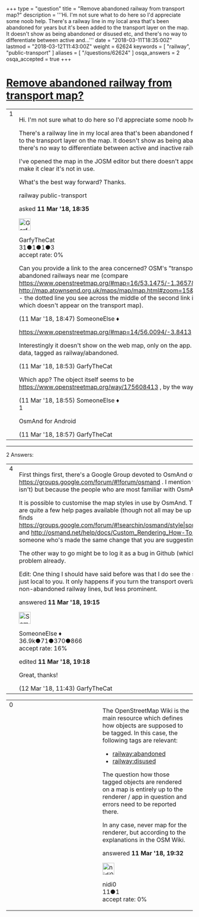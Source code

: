 +++
type = "question"
title = "Remove abandoned railway from transport map?"
description = '''Hi. I&#x27;m not sure what to do here so I&#x27;d appreciate some noob help.  There&#x27;s a railway line in my local area that&#x27;s been abandoned for years but it&#x27;s been added to the transport layer on the map. It doesn&#x27;t show as being abandoned or disused etc, and there&#x27;s no way to differentiate between active and...'''
date = "2018-03-11T18:35:00Z"
lastmod = "2018-03-12T11:43:00Z"
weight = 62624
keywords = [ "railway", "public-transport" ]
aliases = [ "/questions/62624" ]
osqa_answers = 2
osqa_accepted = true
+++

<div class="headNormal">

# [Remove abandoned railway from transport map?](/questions/62624/remove-abandoned-railway-from-transport-map)

</div>

<div id="main-body">

<div id="askform">

<table id="question-table" style="width:100%;">
<colgroup>
<col style="width: 50%" />
<col style="width: 50%" />
</colgroup>
<tbody>
<tr>
<td style="width: 30px; vertical-align: top"><div class="vote-buttons">
<span id="post-62624-upvote" class="ajax-command post-vote up" rel="nofollow" title="I like this post (click again to cancel)"> </span>
<div id="post-62624-score" class="post-score" title="current number of votes">
1
</div>
<span id="post-62624-downvote" class="ajax-command post-vote down" rel="nofollow" title="I dont like this post (click again to cancel)"> </span> <span id="favorite-mark" class="ajax-command favorite-mark" rel="nofollow" title="mark/unmark this question as favorite (click again to cancel)"> </span>
<div id="favorite-count" class="favorite-count">
&#10;</div>
</div></td>
<td><div id="item-right">
<div class="question-body">
<p>Hi. I'm not sure what to do here so I'd appreciate some noob help.</p>
<p>There's a railway line in my local area that's been abandoned for years but it's been added to the transport layer on the map. It doesn't show as being abandoned or disused etc, and there's no way to differentiate between active and inactive railway lines.</p>
<p>I've opened the map in the JOSM editor but there doesn't appear to be a way to keep it but make it clear it's not in use.</p>
<p>What's the best way forward? Thanks.</p>
</div>
<div id="question-tags" class="tags-container tags">
<span class="post-tag tag-link-railway" rel="tag" title="see questions tagged &#39;railway&#39;">railway</span> <span class="post-tag tag-link-public-transport" rel="tag" title="see questions tagged &#39;public-transport&#39;">public-transport</span>
</div>
<div id="question-controls" class="post-controls">
&#10;</div>
<div class="post-update-info-container">
<div class="post-update-info post-update-info-user">
<p>asked <strong>11 Mar '18, 18:35</strong></p>
<img src="https://secure.gravatar.com/avatar/f8d43cf20256e942c6f6ebaf4d8a6af7?s=32&amp;d=identicon&amp;r=g" class="gravatar" width="32" height="32" alt="GarfyTheCat&#39;s gravatar image" />
<p><span>GarfyTheCat</span><br />
<span class="score" title="31 reputation points">31</span><span title="1 badges"><span class="badge1">●</span><span class="badgecount">1</span></span><span title="1 badges"><span class="silver">●</span><span class="badgecount">1</span></span><span title="3 badges"><span class="bronze">●</span><span class="badgecount">3</span></span><br />
<span class="accept_rate" title="Rate of the user&#39;s accepted answers">accept rate:</span> <span title="GarfyTheCat has no accepted answers">0%</span></p>
</div>
</div>
<div id="comments-container-62624" class="comments-container">
<span id="62626"></span>
<div id="comment-62626" class="comment">
<div id="post-62626-score" class="comment-score">
&#10;</div>
<div class="comment-text">
<p>Can you provide a link to the area concerned? OSM's "transport" layer doesn't show abandoned railways near me (compare <a href="https://www.openstreetmap.org/#map=16/53.1475/-1.3657&amp;layers=T">https://www.openstreetmap.org/#map=16/53.1475/-1.3657&amp;layers=T</a> and <a href="http://map.atownsend.org.uk/maps/map/map.html#zoom=15&amp;lat=53.1481&amp;lon=-1.36527">http://map.atownsend.org.uk/maps/map/map.html#zoom=15&amp;lat=53.1481&amp;lon=-1.36527</a> - the dotted line you see across the middle of the second link is an abandoned railway, which doesn't appear on the transport map).</p>
</div>
<div id="comment-62626-info" class="comment-info">
<span class="comment-age">(11 Mar '18, 18:47)</span> <span class="comment-user userinfo">SomeoneElse ♦</span>
</div>
</div>
<span id="62627"></span>
<div id="comment-62627" class="comment">
<div id="post-62627-score" class="comment-score">
&#10;</div>
<div class="comment-text">
<p><a href="https://www.openstreetmap.org/#map=14/56.0094/-3.8413">https://www.openstreetmap.org/#map=14/56.0094/-3.8413</a></p>
<p>Interestingly it doesn't show on the web map, only on the app. It's definitely in there in the data, tagged as railway/abandoned.</p>
</div>
<div id="comment-62627-info" class="comment-info">
<span class="comment-age">(11 Mar '18, 18:53)</span> <span class="comment-user userinfo">GarfyTheCat</span>
</div>
</div>
<span id="62628"></span>
<div id="comment-62628" class="comment">
<div id="post-62628-score" class="comment-score">
&#10;</div>
<div class="comment-text">
<p>Which app? The object itself seems to be <a href="https://www.openstreetmap.org/way/175608413">https://www.openstreetmap.org/way/175608413</a> , by the way.</p>
</div>
<div id="comment-62628-info" class="comment-info">
<span class="comment-age">(11 Mar '18, 18:55)</span> <span class="comment-user userinfo">SomeoneElse ♦</span>
</div>
</div>
<span id="62629"></span>
<div id="comment-62629" class="comment">
<div id="post-62629-score" class="comment-score">
1
</div>
<div class="comment-text">
<p>OsmAnd for Android</p>
</div>
<div id="comment-62629-info" class="comment-info">
<span class="comment-age">(11 Mar '18, 18:57)</span> <span class="comment-user userinfo">GarfyTheCat</span>
</div>
</div>
</div>
<div id="comment-tools-62624" class="comment-tools">
&#10;</div>
<div class="clear">
&#10;</div>
<div id="comment-62624-form-container" class="comment-form-container">
&#10;</div>
<div class="clear">
&#10;</div>
</div></td>
</tr>
</tbody>
</table>

------------------------------------------------------------------------

<div class="tabBar">

<span id="sort-top"></span>

<div class="headQuestions">

2 Answers:

</div>

</div>

<span id="62630"></span>

<div id="answer-container-62630" class="answer accepted-answer">

<table style="width:100%;">
<colgroup>
<col style="width: 50%" />
<col style="width: 50%" />
</colgroup>
<tbody>
<tr>
<td style="width: 30px; vertical-align: top"><div class="vote-buttons">
<span id="post-62630-upvote" class="ajax-command post-vote up" rel="nofollow" title="I like this post (click again to cancel)"> </span>
<div id="post-62630-score" class="post-score" title="current number of votes">
4
</div>
<span id="post-62630-downvote" class="ajax-command post-vote down" rel="nofollow" title="I dont like this post (click again to cancel)"> </span> <span class="accept-answer on" rel="nofollow" title="GarfyTheCat has selected this answer as the correct answer"> </span>
</div></td>
<td><div class="item-right">
<div class="answer-body">
<p>First things first, there's a Google Group devoted to OsmAnd over at <a href="https://groups.google.com/forum/#!forum/osmand">https://groups.google.com/forum/#!forum/osmand</a> . I mention that not because asking here is "wrong" (it isn't) but because the people who are most familiar with OsmAnd are more likely to be there rather than here.</p>
<p>It is possible to customise the map styles in use by OsmAnd. This might seem a bit daunting at first but there are quite a few help pages available (though not all may be up to date). A quick search of the OsmAnd Group finds <a href="https://groups.google.com/forum/#!searchin/osmand/style%7Csort:date/osmand/6USzKxxkSv8/11IMgyCsAQAJ">https://groups.google.com/forum/#!searchin/osmand/style|sort:date/osmand/6USzKxxkSv8/11IMgyCsAQAJ</a> and <a href="http://osmand.net/help/docs/Custom_Rendering_How-To.htm">http://osmand.net/help/docs/Custom_Rendering_How-To.htm</a> . What you might be able to find is someone who's made the same change that you are suggesting already.</p>
<p>The other way to go might be to log it as a bug in Github (which I think is <a href="https://github.com/osmandapp/Osmand/issues">here</a>). I can't see an issue for your problem already.</p>
<p>Edit: One thing I should have said before was that I do see the same problem in OsmAnd as you do - it's not just local to you. It only happens if you turn the transport overlay on though - with it turned off you'll still see non-abandoned railway lines, but less prominent.</p>
</div>
<div class="answer-controls post-controls">
&#10;</div>
<div class="post-update-info-container">
<div class="post-update-info post-update-info-user">
<p>answered <strong>11 Mar '18, 19:15</strong></p>
<img src="https://secure.gravatar.com/avatar/0bf1aa22f7f5e045b0eb8beb79fe7907?s=32&amp;d=identicon&amp;r=g" class="gravatar" width="32" height="32" alt="SomeoneElse&#39;s gravatar image" />
<p><span>SomeoneElse ♦</span><br />
<span class="score" title="36866 reputation points"><span>36.9k</span></span><span title="71 badges"><span class="badge1">●</span><span class="badgecount">71</span></span><span title="370 badges"><span class="silver">●</span><span class="badgecount">370</span></span><span title="866 badges"><span class="bronze">●</span><span class="badgecount">866</span></span><br />
<span class="accept_rate" title="Rate of the user&#39;s accepted answers">accept rate:</span> <span title="SomeoneElse has 228 accepted answers">16%</span></p>
</div>
<div class="post-update-info post-update-info-edited">
<p><span> edited <strong>11 Mar '18, 19:18</strong> </span></p>
</div>
</div>
<div id="comments-container-62630" class="comments-container">
<span id="62641"></span>
<div id="comment-62641" class="comment">
<div id="post-62641-score" class="comment-score">
&#10;</div>
<div class="comment-text">
<p>Great, thanks!</p>
</div>
<div id="comment-62641-info" class="comment-info">
<span class="comment-age">(12 Mar '18, 11:43)</span> <span class="comment-user userinfo">GarfyTheCat</span>
</div>
</div>
</div>
<div id="comment-tools-62630" class="comment-tools">
&#10;</div>
<div class="clear">
&#10;</div>
<div id="comment-62630-form-container" class="comment-form-container">
&#10;</div>
<div class="clear">
&#10;</div>
</div></td>
</tr>
</tbody>
</table>

</div>

<span id="62632"></span>

<div id="answer-container-62632" class="answer">

<table style="width:100%;">
<colgroup>
<col style="width: 50%" />
<col style="width: 50%" />
</colgroup>
<tbody>
<tr>
<td style="width: 30px; vertical-align: top"><div class="vote-buttons">
<span id="post-62632-upvote" class="ajax-command post-vote up" rel="nofollow" title="I like this post (click again to cancel)"> </span>
<div id="post-62632-score" class="post-score" title="current number of votes">
0
</div>
<span id="post-62632-downvote" class="ajax-command post-vote down" rel="nofollow" title="I dont like this post (click again to cancel)"> </span>
</div></td>
<td><div class="item-right">
<div class="answer-body">
<p>The OpenStreetMap Wiki is the main resource which defines how objects are supposed to be tagged. In this case, the following tags are relevant:</p>
<ul>
<li><a href="https://wiki.openstreetmap.org/wiki/Tag:railway%3Dabandoned">railway:abandoned</a></li>
<li><a href="https://wiki.openstreetmap.org/wiki/Tag:railway%3Ddisused">railway:disused</a></li>
</ul>
<p>The question how those tagged objects are rendered on a map is entirely up to the renderer / app in question and errors need to be reported there.</p>
<p>In any case, never map for the renderer, but according to the explanations in the OSM Wiki.</p>
</div>
<div class="answer-controls post-controls">
&#10;</div>
<div class="post-update-info-container">
<div class="post-update-info post-update-info-user">
<p>answered <strong>11 Mar '18, 19:32</strong></p>
<img src="https://secure.gravatar.com/avatar/1001cada9682082a0a72676a843f9595?s=32&amp;d=identicon&amp;r=g" class="gravatar" width="32" height="32" alt="nidi0&#39;s gravatar image" />
<p><span>nidi0</span><br />
<span class="score" title="11 reputation points">11</span><span title="1 badges"><span class="bronze">●</span><span class="badgecount">1</span></span><br />
<span class="accept_rate" title="Rate of the user&#39;s accepted answers">accept rate:</span> <span title="nidi0 has no accepted answers">0%</span></p>
</div>
</div>
<div id="comments-container-62632" class="comments-container">
&#10;</div>
<div id="comment-tools-62632" class="comment-tools">
&#10;</div>
<div class="clear">
&#10;</div>
<div id="comment-62632-form-container" class="comment-form-container">
&#10;</div>
<div class="clear">
&#10;</div>
</div></td>
</tr>
</tbody>
</table>

</div>

<div class="paginator-container-left">

</div>

</div>

</div>

